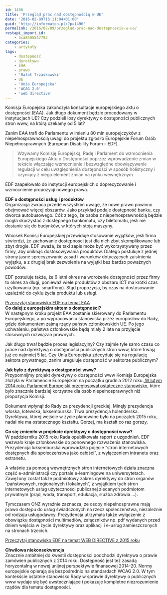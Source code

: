 ```yaml
---
id: 1496
title: 'Przegląd prac nad dostępnością w UE'
date: '2016-02-09T16:11:04+01:00'
guid: 'http://informaton.pl/?p=1496'
permalink: /2016/02/09/przeglad-prac-nad-dostepnoscia-w-ue/
restapi_import_id:
    - 5ca8405547793
categories:
    - artykuły
tags:
    - dostępność
    - dyrektywa
    - EAA
    - prawo
    - 'Rafał Trzaskowski'
    - UE
    - 'Unia Europejska'
    - 'WCAG 2.0'
    - 'web directive'
---
```


Komisja Europejska zakończyła konsultacje europejskiego aktu o dostępności (EAA). Jak długo dokument będzie procedowany w instytucjach UE? Czy podzieli losy dyrektywy o dostępności publicznych stron www, na którą czekamy od 5 lat?

Zanim EAA trafi do Parlamentu w imieniu 80 mln europejczyków z niepełnosprawnością uwagi do projektu zgłosiło Europejskie Forum Osób Niepełnosprawnych (European Disability Forum – EDF).

> Wzywamy Komisję Europejską, Radę i Parlament do wzmocnienia Europejskiego Aktu o Dostępności poprzez wprowadzenie zmian w tekście włączając wzmocnienie i bezwzględne obowiązywanie regulacji w celu uwzględnienia dostępności w sposób holistyczny i czyniący z niego element zmian na rynku wewnętrznym

EDF zaapelowało do instytucji europejskich o doprecyzowanie i wzmocnienie propozycji nowego prawa.

**EDF o dostępności usług i produktów**  
Organizacja zwraca przede wszystkim uwagę, że nowe prawo powinno obejmować więcej obszarów. Jako przykład podaje dostępność banku, czy dworca autobusowego. Cóż z tego, że osoba z niepełnosprawnością będzie mogła skorzystać z dostępnego bankomatu, czy biletomatu, jeśli nie dostanie się do budynków, w których stoją maszyny.

Wniosek Komisji Europejskiej przewiduje stosowanie wyjątków, jeśli firma stwierdzi, że zachowanie dostępności jest dla nich zbyt skomplikowane lub zbyt drogie. EDF uważa, że taki zapis może być wykorzystywany przez firmy, aby uniknąć dostosowywania produktów. Dlatego postuluje z jednej strony jasne sprecyzowanie zasad i warunków dotyczących zaistnienia wyjątku, a z drugiej brak zezwolenia na wyjątki bez bardzo poważnych powodów.

EDF postuluje także, że 6 letni okres na wdrożenie dostępności przez firmy to okres za długi, ponieważ wiele produktów z obszaru ICT ma krótki czas użytkowania (np. smartfony). Stąd propozycja, by czas na dostosowanie uzależnić do cyklu życia produktu lub usługi.

[Przeczytaj stanowisko EDF na temat EAA](http://www.edf-feph.org/Page_Generale.asp?DocID=13855&thebloc=34403)  
 **Co dalej z europejskim aktem o dostępności?**  
W następnym kroku projekt EAA zostanie skierowany do Parlamentu Europejskiego, a po wypracowaniu stanowiska przez europosłów do Rady, gdzie dokumentem zajmą rządy państw członkowskich UE. Po jego uchwaleniu, państwa członkowskie będą miały 2 lata na przyjęcie stosownych rozwiązań prawnych.

Jak długo trwał będzie proces legislacyjny? Czy zajmie tyle samo czasu co prace nad dyrektywą o dostępności publicznych stron www, które trwają już co najmniej 5 lat. Czy Unia Europejska zdecyduje się na regulację sektora prywatnego, zanim ureguluje dostępność w sektorze publicznym?

**Jak było z dyrektywą o dostępności www?**  
Przypomnijmy projekt dyrektywy o dostępności www Komisja Europejska złożyła w Parlamencie Europejskim na początku grudnia 2012 roku.[ W lutym 2014 roku Parlament Europejski przegłosował ostateczne stanowisko](http://informaton.pl/wydarzenia/w-parlamencie-europejskim-przeglosowano-stanowisko-w-sprawie-dyrektywy-o-dostepnosci-stron-internetowych/), które było znacznie bardziej korzystne dla osób niepełnosprawnych niż propozycja Komisji.

Dokument wpłynął do Rady za prezydencji greckiej. Minęły prezydencja włoska, łotewska, luksemburska. Trwa prezydencja holenderska. Dyrektywa, której wejście w życie planowane było na początek 2015 roku, nadal nie ma ostatecznego kształtu. Gorzej, ma kształt co raz gorszy.

**Co się zmieniło w projekcie dyrektywy o dostępności www?**  
W październiku 2015 roku Rada opublikowała raport z uzgodnień. EDF wezwało kraje członkowskie do ponownego rozważenia stanowiska. Prezydencja luksemburska wprowadziła pojęcie “stron internetowych dostępnych dla społeczeństwa jako całości”, z wyłączeniem intranetu oraz extranetu.

A właśnie za pomocą wewnętrznych stron internetowych działa znaczna część e-administracji czy portale e-learningowe na uniwersytetach. Zawężony został także podmiotowy zakres dyrektywy do stron organów “państwowych, regionalnych i lokalnych”, z wyjątkiem tych stron internetowych usług użyteczności publicznej zlecanych podmiotom prywatnym (prąd, woda, transport, edukacja, służba zdrowia …).

Tymczasem ONZ wyraźnie zaznacza, że osoby niepełnosprawne mają prawo dostępu do usług świadczonych na rzecz społeczeństwa, niezależnie od rodzaju usługodawcy. Prezydencja utrzymała także wyłączenie z obowiązku dostępności multimediów, załączników np. pdf wydanych przed dniem wejścia w życie dyrektywy oraz aplikacji i e-usług zamieszczonych na stronach trzecich.

[Przeczytaj stanowisko EDF na temat WEB DIRECTIVE z 2015 roku](http://www.edf-feph.org/Page_Generale.asp?DocID=13855&thebloc=34381)

**Chwilowa niekonsekwencja**  
Znacznie ambitniej do kwestii dostępności podchodzi dyrektywa o prawie zamówień publicznych z 2014 roku. Dostępność jest też zasadą horyzontalną w nowej unijnej perspektywie finansowej 2014-20. Normy europejskie opierają się bezpośrednio na standardach WCAG 2.0. W tym kontekście ostatnie stanowisko Rady w sprawie dyrektywy o publicznych www wydaje się być uwsteczniające i pokazuje kompletne niezrozumienie rządów dla tematu dostępności.
